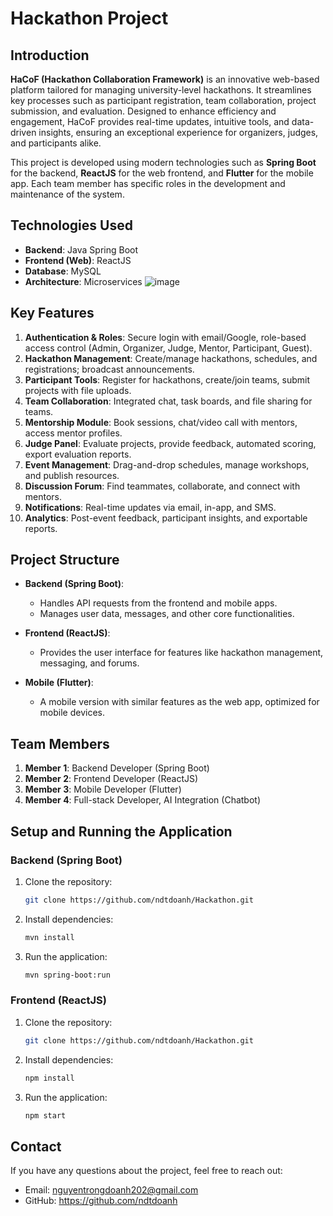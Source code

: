 
# Hackathon Project

## Introduction

**HaCoF (Hackathon Collaboration Framework)** is an innovative web-based platform tailored for managing university-level hackathons. It streamlines key processes such as participant registration, team collaboration, project submission, and evaluation. Designed to enhance efficiency and engagement, HaCoF provides real-time updates, intuitive tools, and data-driven insights, ensuring an exceptional experience for organizers, judges, and participants alike.

This project is developed using modern technologies such as **Spring Boot** for the backend, **ReactJS** for the web frontend, and **Flutter** for the mobile app. Each team member has specific roles in the development and maintenance of the system.

## Technologies Used

- **Backend**: Java Spring Boot
- **Frontend (Web)**: ReactJS
- **Database**: MySQL
- **Architecture**: Microservices
  ![image](https://github.com/user-attachments/assets/af03f90b-a089-4be3-bd41-18cd5520fa85)

## Key Features

1. **Authentication & Roles**: Secure login with email/Google, role-based access control (Admin, Organizer, Judge, Mentor, Participant, Guest).
2. **Hackathon Management**: Create/manage hackathons, schedules, and registrations; broadcast announcements.
3. **Participant Tools**: Register for hackathons, create/join teams, submit projects with file uploads.
4. **Team Collaboration**: Integrated chat, task boards, and file sharing for teams.
5. **Mentorship Module**: Book sessions, chat/video call with mentors, access mentor profiles.
6. **Judge Panel**: Evaluate projects, provide feedback, automated scoring, export evaluation reports.
7. **Event Management**: Drag-and-drop schedules, manage workshops, and publish resources.
8. **Discussion Forum**: Find teammates, collaborate, and connect with mentors.
9. **Notifications**: Real-time updates via email, in-app, and SMS.
10. **Analytics**: Post-event feedback, participant insights, and exportable reports.

## Project Structure

- **Backend (Spring Boot)**:
    - Handles API requests from the frontend and mobile apps.
    - Manages user data, messages, and other core functionalities.

- **Frontend (ReactJS)**:
    - Provides the user interface for features like hackathon management, messaging, and forums.

- **Mobile (Flutter)**:
    - A mobile version with similar features as the web app, optimized for mobile devices.

## Team Members

1. **Member 1**: Backend Developer (Spring Boot)
2. **Member 2**: Frontend Developer (ReactJS)
3. **Member 3**: Mobile Developer (Flutter)
4. **Member 4**: Full-stack Developer, AI Integration (Chatbot)

## Setup and Running the Application

### Backend (Spring Boot)

1. Clone the repository:
   ```bash
   git clone https://github.com/ndtdoanh/Hackathon.git
   ```
2. Install dependencies:
   ```bash
   mvn install
   ```
3. Run the application:
   ```bash
   mvn spring-boot:run
   ```

### Frontend (ReactJS)

1. Clone the repository:
   ```bash
   git clone https://github.com/ndtdoanh/Hackathon.git
   ```
2. Install dependencies:
   ```bash
   npm install
   ```
3. Run the application:
   ```bash
   npm start
   ```

## Contact

If you have any questions about the project, feel free to reach out:

- Email: nguyentrongdoanh202@gmail.com
- GitHub: https://github.com/ndtdoanh
